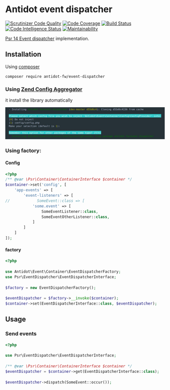 # Antidot event dispatcher

[![Scrutinizer Code Quality](https://scrutinizer-ci.com/g/kpicaza/antidot-event-dispatcher/badges/quality-score.png?b=master)](https://scrutinizer-ci.com/g/kpicaza/antidot-event-dispatcher/?branch=master)
[![Code Coverage](https://scrutinizer-ci.com/g/kpicaza/antidot-event-dispatcher/badges/coverage.png?b=master)](https://scrutinizer-ci.com/g/kpicaza/antidot-event-dispatcher/?branch=master)
[![Build Status](https://scrutinizer-ci.com/g/kpicaza/antidot-event-dispatcher/badges/build.png?b=master)](https://scrutinizer-ci.com/g/kpicaza/antidot-event-dispatcher/build-status/master)
[![Code Intelligence Status](https://scrutinizer-ci.com/g/kpicaza/antidot-event-dispatcher/badges/code-intelligence.svg?b=master)](https://scrutinizer-ci.com/code-intelligence)
[![Maintainability](https://api.codeclimate.com/v1/badges/6568ab3621bae2850e6d/maintainability)](https://codeclimate.com/github/kpicaza/antidot-event-dispatcher/maintainability)

[Psr 14 Event dispatcher](https://github.com/php-fig/event-dispatcher) implementation.

## Installation

Using [composer](https://getcomposer.org/download/)

````
composer require antidot-fw/event-dispatcher
````

### Using [Zend Config Aggregator](https://framework.zend.com/blog/2017-04-20-config-aggregator.html)
it install the library automatically

![install](./docs/install.jpg)

### Using factory:

#### Config

````php
<?php
/** @var \Psr\Container\ContainerInterface $container */
$container->set('config', [
    'app-events' => [
        'event-listeners' => [
//            SomeEvent::class => [
            'some.event' => [
                SomeEventListener::class,
                SomeEventOtherListener::class,
            ]
        ]
    ]
]);
````
#### factory

````php
<?php

use Antidot\Event\Container\EventDispatcherFactory;
use Psr\EventDispatcher\EventDispatcherInterface;

$factory = new EventDispatcherFactory();

$eventDispatcher = $factory->__invoke($container);
$container->set(EventDispatcherInterface::class, $eventDispatcher);
````

## Usage

### Send events

````php
<?php

use Psr\EventDispatcher\EventDispatcherInterface;

/** @var \Psr\Container\ContainerInterface $container */
$eventDispatcher = $container->get(EventDispatcherInterface::class);

$eventDispatcher->dispatch(SomeEvent::occur());

````
